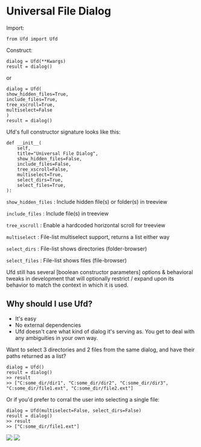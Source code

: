 # Universal File Dialog

Import:

`from Ufd import Ufd`

Construct:
```
dialog = Ufd(**Kwargs)
result = dialog()
```

or

```
dialog = Ufd(
show_hidden_files=True,
include_files=True,
tree_xscroll=True,
multiselect=False
)
result = dialog()
```

Ufd's full constructor signature looks like this:

```
def __init__(
    self,
    title="Universal File Dialog",
    show_hidden_files=False,
    include_files=False,
    tree_xscroll=False,
    multiselect=True,
    select_dirs=True,
    select_files=True,
):
```

`show_hidden_files` : Include hidden file(s) or folder(s) in treeview

`include_files`     : Include file(s) in treeview

`tree_xscroll`      : Enable a hardcoded horizontal scroll for treeview 

`multiselect`       : File-list multiselect support, returns a list either way

`select_dirs`       : File-list shows directories (folder-browser)

`select_files`      : File-list shows files (file-browser)

Ufd still has several [boolean constructor parameters] options & behavioral tweaks in development that will optionally restrict / expand upon its behavior to match the context in which it is used. 

## Why should I use Ufd?
- It's easy
- No external dependencies
- Ufd doesn't care what kind of dialog it's serving as. You get to deal with any ambiguities in your own way. 

Want to select 3 directories and 2 files from the same dialog, and have their paths returned as a list? 

```
dialog = Ufd()
result = dialog()
>> result
>> ["C:some_dir/dir1", "C:some_dir/dir2", "C:some_dir/dir3", "C:some_dir/file1.ext", "C:some_dir/file2.ext"]
```

Or if you'd prefer to corral the user into selecting a single file:

```
dialog = Ufd(multiselect=False, select_dirs=False)
result = dialog()
>> result
>> ["C:some_dir/file1.ext"]
```


<img  src="https://i.imgur.com/1X8c48Y.png">
<img  src="https://i.imgur.com/XLXe8Nc.png">
